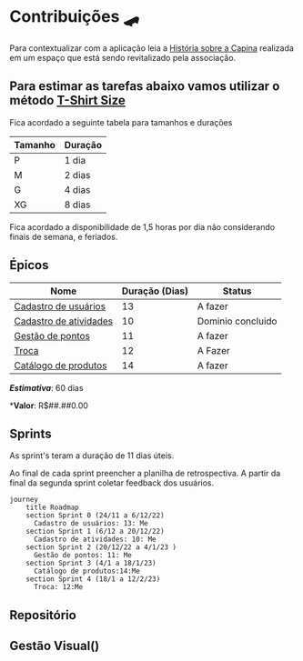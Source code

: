 # Contribuições 🛹

Para contextualizar com a aplicação leia a [História sobre a Capina](./historia/capina.md) realizada em um espaço que está sendo revitalizado pela associação.

## Para estimar as tarefas abaixo vamos utilizar o método [T-Shirt Size](https://asana.com/pt/resources/t-shirt-sizing)

Fica acordado a seguinte tabela para tamanhos e durações

| Tamanho | Duração
| ---     | ---
| P       | 1 dia
| M       | 2 dias
| G       | 4 dias
| XG      | 8 dias

Fica acordado a disponibilidade de 1,5 horas por dia não considerando finais de semana, e feriados.

## Épicos

|Nome | Duração (Dias)| Status
|--- | --- | ---
|[Cadastro de usuários](./epicos/cadastro_de_usuarios.md) | 13 | A fazer
|[Cadastro de atividades](./epicos/cadastro_de_atividades.md) | 10 | Dominio concluido
|[Gestão de pontos](./epicos/gestao_de_pontos.md) | 11 | A fazer
|[Troca](./epicos/troca.md) | 12 | A Fazer
|[Catálogo de produtos](./epicos/catalogo_de_produtos.md) | 14 | A fazer

***Estimativa***: 60 dias

***Valor**: R$##.##0.00

## Sprints

As sprint's teram a duração de 11 dias úteis.

Ao final de cada sprint preencher a planilha de retrospectiva.
A partir da final da segunda sprint coletar feedback dos usuários.

```mermaid
journey
    title Roadmap
    section Sprint 0 (24/11 a 6/12/22)
      Cadastro de usuários: 13: Me
    section Sprint 1 (6/12 a 20/12/22)
      Cadastro de atividades: 10: Me
    section Sprint 2 (20/12/22 a 4/1/23 )
      Gestão de pontos: 11: Me
    section Sprint 3 (4/1 a 18/1/23)
      Catálogo de produtos:14:Me
    section Sprint 4 (18/1 a 12/2/23)
      Troca: 12:Me
```

## Repositório

## Gestão Visual()
